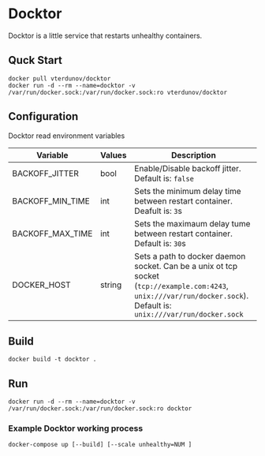# Docktor

Docktor is a little service that restarts unhealthy containers.

## Quck Start
```
docker pull vterdunov/docktor
docker run -d --rm --name=docktor -v /var/run/docker.sock:/var/run/docker.sock:ro vterdunov/docktor
```

## Configuration
Docktor read environment variables

| Variable | Values | Description |
|----------|--------|-------------|
| BACKOFF_JITTER | bool | Enable/Disable backoff jitter. Default is: `false` |
| BACKOFF_MIN_TIME | int | Sets the minimum delay time between restart container. Deafult is: `3`s |
| BACKOFF_MAX_TIME | int | Sets the maximaum delay tume between restart container. Default is: `30`s |
| DOCKER_HOST | string | Sets a path to docker daemon socket. Can be a unix ot tcp socket (`tcp://example.com:4243`, `unix:///var/run/docker.sock`).  Default is: `unix:///var/run/docker.sock` |

## Build
`docker build -t docktor .`

## Run
`docker run -d --rm --name=docktor -v /var/run/docker.sock:/var/run/docker.sock:ro docktor`

### Example Docktor working process
`docker-compose up [--build] [--scale unhealthy=NUM ]`
